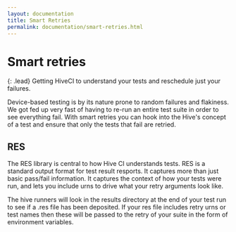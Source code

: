 ```yaml
---
layout: documentation
title: Smart Retries
permalink: documentation/smart-retries.html
---
```


# Smart retries

{: .lead}
Getting HiveCI to understand your tests and reschedule just your failures.

Device-based testing is by its nature prone to random failures and flakiness. We
got fed up very fast of having to re-run an entire test suite in order to see
everything fail. With smart retries you can hook into the Hive's concept of a
test and ensure that only the tests that fail are retried.

## RES

The RES library is central to how Hive CI understands tests. RES is a standard
output format for test result resports. It captures more than just basic pass/fail
information. It captures the context of how your tests were run, and lets you
include urns to drive what your retry arguments look like.

The hive runners will look in the results directory at the end of your test run
to see if a .res file has been deposited. If your res file includes retry urns
or test names then these will be passed to the retry of your suite in the form
of environment variables.